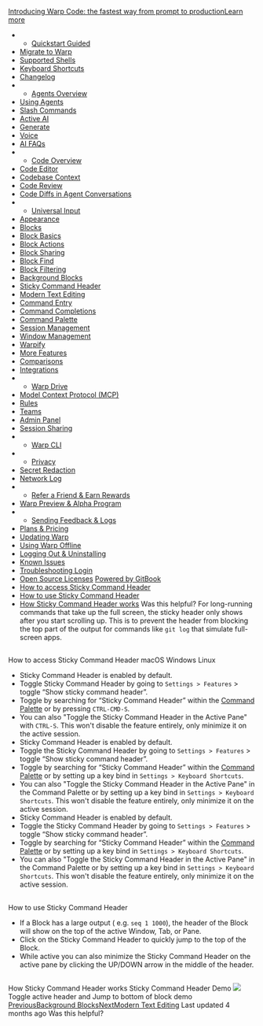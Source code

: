 [Introducing Warp Code: the fastest way from prompt to productionLearn more ](https://www.warp.dev/blog/introducing-warp-code-prompt-to-prod)
 * * [Quickstart Guided](/)
 * [Migrate to Warp](/getting-started/migrate-to-warp)
 * [Supported Shells](/getting-started/supported-shells)
 * [Keyboard Shortcuts](/getting-started/keyboard-shortcuts)
 * [Changelog](/getting-started/changelog)
 * * [Agents Overview](/agents/agents-overview)
 * [Using Agents](/agents/using-agents)
 * [Slash Commands](/agents/slash-commands)
 * [Active AI](/agents/active-ai)
 * [Generate](/agents/generate)
 * [Voice](/agents/voice)
 * [AI FAQs](/agents/ai-faqs)
 * * [Code Overview](/code/code-overview)
 * [Code Editor](/code/code-editor)
 * [Codebase Context](/code/codebase-context)
 * [Code Review](/code/code-review)
 * [Code Diffs in Agent Conversations](/code/reviewing-code)
 * * [Universal Input](/terminal/universal-input)
 * [Appearance](/terminal/appearance)
 * [Blocks](/terminal/blocks)
 * [Block Basics](/terminal/blocks/block-basics)
 * [Block Actions](/terminal/blocks/block-actions)
 * [Block Sharing](/terminal/blocks/block-sharing)
 * [Block Find](/terminal/blocks/find)
 * [Block Filtering](/terminal/blocks/block-filtering)
 * [Background Blocks](/terminal/blocks/background-blocks)
 * [Sticky Command Header](/terminal/blocks/sticky-command-header)
 * [Modern Text Editing](/terminal/editor)
 * [Command Entry](/terminal/entry)
 * [Command Completions](/terminal/command-completions)
 * [Command Palette](/terminal/command-palette)
 * [Session Management](/terminal/sessions)
 * [Window Management](/terminal/windows)
 * [Warpify](/terminal/warpify)
 * [More Features](/terminal/more-features)
 * [Comparisons](/terminal/comparisons)
 * [Integrations](/terminal/integrations-and-plugins)
 * * [Warp Drive](/knowledge-and-collaboration/warp-drive)
 * [Model Context Protocol (MCP)](/knowledge-and-collaboration/mcp)
 * [Rules](/knowledge-and-collaboration/rules)
 * [Teams](/knowledge-and-collaboration/teams)
 * [Admin Panel](/knowledge-and-collaboration/admin-panel)
 * [Session Sharing](/knowledge-and-collaboration/session-sharing)
 * * [Warp CLI](/developers/cli)
 * * [Privacy](/privacy/privacy)
 * [Secret Redaction](/privacy/secret-redaction)
 * [Network Log](/privacy/network-log)
 * * [Refer a Friend & Earn Rewards](/community/refer-a-friend)
 * [Warp Preview & Alpha Program](/community/warp-preview-and-alpha-program)
 * * [Sending Feedback & Logs](/support-and-billing/sending-us-feedback)
 * [Plans & Pricing](/support-and-billing/plans-and-pricing)
 * [Updating Warp](/support-and-billing/updating-warp)
 * [Using Warp Offline](/support-and-billing/using-warp-offline)
 * [Logging Out & Uninstalling](/support-and-billing/uninstalling-warp)
 * [Known Issues](/support-and-billing/known-issues)
 * [Troubleshooting Login](/support-and-billing/troubleshooting-login-issues)
 * [Open Source Licenses](/support-and-billing/licenses)
[Powered by GitBook](https://www.gitbook.com/?utm_source=content&utm_medium=trademark&utm_campaign=-MbqIgTw17KQvq_DQuRr)
 * [How to access Sticky Command Header](#how-to-access-sticky-command-header)
 * [How to use Sticky Command Header](#how-to-use-sticky-command-header)
 * [How Sticky Command Header works](#how-sticky-command-header-works)
Was this helpful?
For long-running commands that take up the full screen, the sticky header only shows after you start scrolling up. This is to prevent the header from blocking the top part of the output for commands like `git log` that simulate full-screen apps.
## 
[](#how-to-access-sticky-command-header)
How to access Sticky Command Header
macOS
Windows
Linux
 * Sticky Command Header is enabled by default.
 * Toggle Sticky Command Header by going to `Settings > Features` > toggle “Show sticky command header”.
 * Toggle by searching for “Sticky Command Header” within the [Command Palette](/terminal/command-palette) or by pressing `CTRL-CMD-S`.
 * You can also "Toggle the Sticky Command Header in the Active Pane" with `CTRL-S`. This won't disable the feature entirely, only minimize it on the active session.
 * Sticky Command Header is enabled by default.
 * Toggle the Sticky Command Header by going to `Settings > Features` > toggle “Show sticky command header”.
 * Toggle by searching for “Sticky Command Header” within the [Command Palette](/terminal/command-palette) or by setting up a key bind in `Settings > Keyboard Shortcuts`.
 * You can also "Toggle the Sticky Command Header in the Active Pane" in the Command Palette or by setting up a key bind in `Settings > Keyboard Shortcuts`. This won't disable the feature entirely, only minimize it on the active session.
 * Sticky Command Header is enabled by default.
 * Toggle the Sticky Command Header by going to `Settings > Features` > toggle “Show sticky command header”.
 * Toggle by searching for “Sticky Command Header” within the [Command Palette](/terminal/command-palette) or by setting up a key bind in `Settings > Keyboard Shortcuts`.
 * You can also "Toggle the Sticky Command Header in the Active Pane" in the Command Palette or by setting up a key bind in `Settings > Keyboard Shortcuts`. This won't disable the feature entirely, only minimize it on the active session.
## 
[](#how-to-use-sticky-command-header)
How to use Sticky Command Header
 * If a Block has a large output ( e.g. `seq 1 1000`), the header of the Block will show on the top of the active Window, Tab, or Pane.
 * Click on the Sticky Command Header to quickly jump to the top of the Block.
 * While active you can also minimize the Sticky Command Header on the active pane by clicking the UP/DOWN arrow in the middle of the header.
## 
[](#how-sticky-command-header-works)
How Sticky Command Header works
Sticky Command Header Demo
![](https://docs.warp.dev/~gitbook/image?url=https%3A%2F%2F2297236823-files.gitbook.io%2F%7E%2Ffiles%2Fv0%2Fb%2Fgitbook-x-prod.appspot.com%2Fo%2Fspaces%252F-MbqIgTw17KQvq_DQuRr%252Fuploads%252Fgit-blob-242f19a3d854b7d78baad1fbfab7eb39e99406c9%252Fsticky-header-toggle-active-demo.gif%3Falt%3Dmedia&width=768&dpr=4&quality=100&sign=ff2c2072&sv=2)
Toggle active header and Jump to bottom of block demo
[PreviousBackground Blocks](/terminal/blocks/background-blocks)[NextModern Text Editing](/terminal/editor)
Last updated 4 months ago
Was this helpful?
